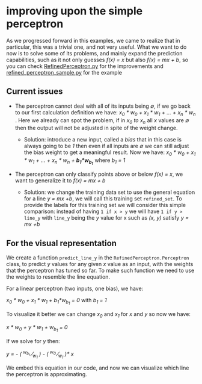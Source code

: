 # improving upon the simple perceptron

As we progressed forward in this examples, we came to realize that in particular, this was a trivial one, and not very useful. What we want to do now is to solve some of its problems, and mainly expand the prediction capabilities, such as it not only guesses _f(x) = x_ but also _f(x) = mx + b_, so you can check [RefinedPerceptron.py](/nn_lib/Perceptron/RefinedPerceptron.py) for the improvements and [refined_perceptron_sample.py](/nn_lib/samples/refined_perceptron_sample.py) for the example

## Current issues

- The perceptron cannot deal with all of its inputs being _&varnothing;_, if we go back to our first calculation definition we have: _x<sub>0</sub> * w<sub>0</sub> + x<sub>1</sub> * w<sub>1</sub> + ... +  x<sub>n</sub> * w<sub>n</sub>_ . Here we already can spot the problem, if in _x<sub>0</sub> to x<sub>n</sub>_ all _x_ values are _&varnothing;_  then the output will not be adjusted in spite of the weight change.

  - Solution: introduce a new input, called a _bias_ that in this case is always going to be _1_ then even if all inputs are _&varnothing;_ we can still adjust the bias weight to get a meaningful result. Now  we have: _x<sub>0</sub> * w<sub>0</sub> + x<sub>1</sub> * w<sub>1</sub> + ... +  x<sub>n</sub> * w<sub>n</sub> + **b<sub>1</sub>*w<sub>b<sub>1</sub></sub>**_ where _b<sub>1</sub> = 1_

- The perceptron can only classify points above or below _f(x) = x_, we want to generalize it to _f(x) = mx + b_

  - Solution: we change the training data set to use the general equation for a line _y = mx +b_, we will call this training set `refined_set`.
  To provide the labels for this training set we will consider this simple comparison: instead of having `1 if x > y` we will have `1 if y > line_y` with `line_y` being the _y_ value for x such as _(x, y)_ satisfy _y = mx +b_

## For the visual representation

We create a function `predict_line_y` in the `RefinedPerceptron.Perceptron` class, to predict _y_ values for any given _x_ value as an input, with the weights that the perceptron has tuned so far.
To make such function we need to use the weights to resemble the line equation.

For a linear perceptron (two inputs, one bias), we have:

_x<sub>0</sub> * w<sub>0</sub> + x<sub>1</sub> * w<sub>1</sub> + b<sub>1</sub>*w<sub>b<sub>1</sub></sub> = 0_ with _b<sub>1</sub> = 1_

To visualize it better we can change _x<sub>0</sub>_ and _x<sub>1</sub>_ for _x_ and _y_ so now we have:

_x * w<sub>0</sub> + y * w<sub>1</sub> + w<sub>b<sub>1</sub></sub> = 0_

If we solve for _y_ then:

_y = - ( <sup>w<sub>b<sub>1</sub></sub></sup> &frasl;<sub>w<sub>1</sub></sub> ) - ( <sup>w<sub>0</sub></sup> &frasl;<sub>w<sub>1</sub></sub> )* x_

We embed this equation in our code, and now we can visualize which line the perceptron is approximating.
